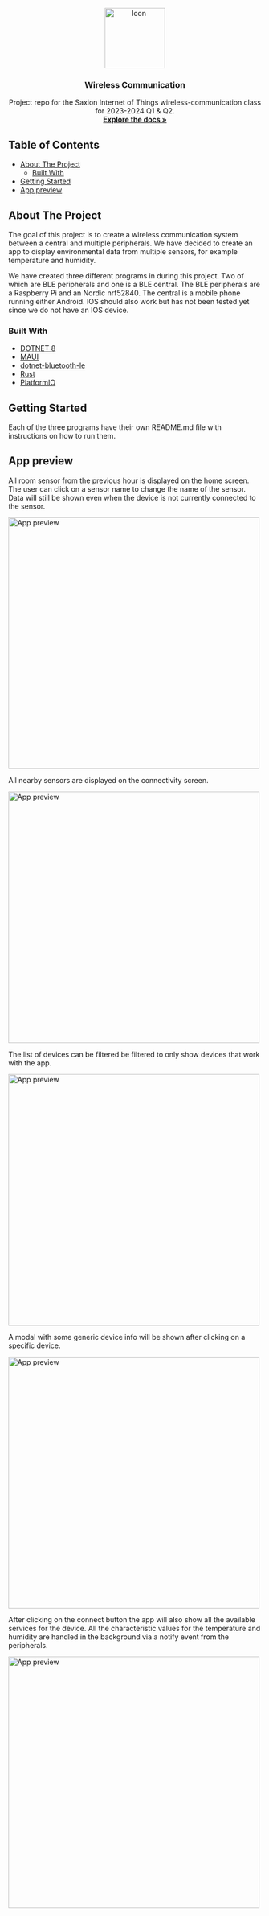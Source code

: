 <!-- PROJECT ICON -->
<br />
<div align="center">
  <a href="https://github.com/NancyTang50/wireless-communication">
    <img src="../assets/icon.png" alt="Icon" width="120" height="120">
  </a>

  <h3 align="center">Wireless Communication</h3>

  <p align="center">
    Project repo for the Saxion Internet of Things wireless-communication class for 2023-2024 Q1 & Q2.
    <br />
    <a href="https://github.com/NancyTang50/wireless-communication/tree/main/docs"><strong>Explore the docs »</strong></a>
    <br />
  </p>
</div>


<!-- TABLE OF CONTENTS -->
## Table of Contents <!-- omit in toc -->
- [About The Project](#about-the-project)
  - [Built With](#built-with)
- [Getting Started](#getting-started)
- [App preview](#app-preview)


<!-- ABOUT THE PROJECT -->
## About The Project
The goal of this project is to create a wireless communication system between a central and multiple peripherals.
We have decided to create an app to display environmental data from multiple sensors, for example temperature and humidity.

We have created three different programs in during this project. Two of which are BLE peripherals and one is a BLE central.
The BLE peripherals are a Raspberry Pi and an Nordic nrf52840. The central is a mobile phone running either Android. IOS should also work but has not been tested yet since we do not have an IOS device.


<!-- BUILT WITH -->
### Built With
- [DOTNET 8](https://dotnet.microsoft.com/download/dotnet/8.0)
- [MAUI](https://learn.microsoft.com/en-us/dotnet/maui/what-is-maui?view=net-maui-8.0)
- [dotnet-bluetooth-le](https://github.com/dotnet-bluetooth-le/dotnet-bluetooth-le)
- [Rust](https://www.rust-lang.org/)
- [PlatformIO](https://platformio.org/)


<!-- GETTING STARTED -->
## Getting Started
Each of the three programs have their own README.md file with instructions on how to run them.


<!-- APP PREVIEW SCREENSHOTS -->
## App preview
All room sensor from the previous hour is displayed on the home screen.
The user can click on a sensor name to change the name of the sensor.
Data will still be shown even when the device is not currently connected to the sensor.

<img src="../assets/index.png" alt="App preview" width="500">

All nearby sensors are displayed on the connectivity screen.

<img src="../assets/connectivity.png" alt="App preview" width="500">

The list of devices can be filtered be filtered to only show devices that work with the app.

<img src="../assets/connectivity_sensors_only.png" alt="App preview" width="500">

A modal with some generic device info will be shown after clicking on a specific device.

<img src="../assets/device_info.png" alt="App preview" width="500">

After clicking on the connect button the app will also show all the available services for the device.
All the characteristic values for the temperature and humidity are handled in the background via a notify event from the peripherals.

<img src="../assets/device_info_connected.png" alt="App preview" width="500">
